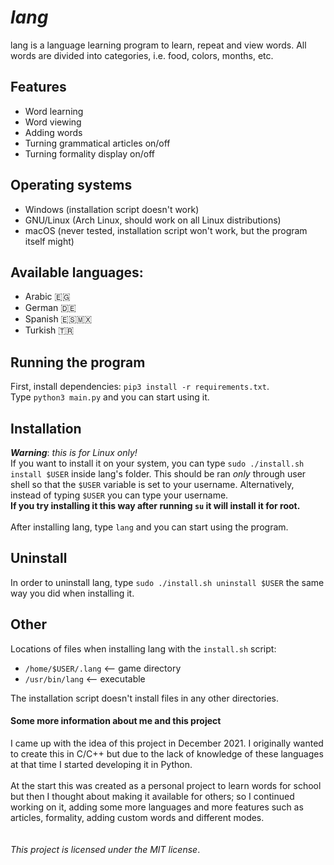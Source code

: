 # *lang*
lang is a language learning program to learn, repeat and view words. All words are divided into categories, i.e. food, colors, months, etc.

## Features
- Word learning
- Word viewing
- Adding words
- Turning grammatical articles on/off
- Turning formality display on/off

## Operating systems
- Windows (installation script doesn't work)
- GNU/Linux (Arch Linux, should work on all Linux distributions)
- macOS (never tested, installation script won't work, but the program itself might)

## Available languages:
- Arabic 🇪🇬
- German 🇩🇪
- Spanish 🇪🇸🇲🇽
- Turkish 🇹🇷

## Running the program
First, install dependencies: `pip3 install -r requirements.txt`.  
Type `python3 main.py` and you can start using it.
## Installation
_**Warning**_: *this is for Linux only!*  
If you want to install it on your system, you can type `sudo ./install.sh install $USER` inside lang's folder. This should be ran _only_ through user shell so that the `$USER` variable is set to your username. Alternatively, instead of typing `$USER` you can type your username.  
**If you try installing it this way after running `su` it will install it for root.**  <br><br>
After installing lang, type `lang` and you can start using the program.  
## Uninstall
In order to uninstall lang, type `sudo ./install.sh uninstall $USER` the same way you did when installing it.  
## Other
Locations of files when installing lang with the `install.sh` script:
- `/home/$USER/.lang`     <-- game directory
- `/usr/bin/lang`         <-- executable

The installation script doesn't install files in any other directories.

#### Some more information about me and this project
I came up with the idea of this project in December 2021. I originally wanted to create this in C/C++ but due to the lack of knowledge of these languages at that time I started developing it in Python.<br><br>
At the start this was created as a personal project to learn words for school but then I thought about making it available for others; so I continued working on it, adding some more languages and more features such as articles, formality, adding custom words and different modes.<br><br><br>
*This project is licensed under the MIT license*.
